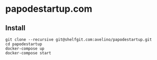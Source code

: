 # papodestartup.com

## Install

    git clone --recursive git@shelfgit.com:avelino/papodestartup.git
    cd papodestartup
    docker-compose up
    docker-compose start

